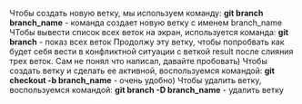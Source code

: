 Чтобы создать новую ветку, мы используем команду:
**git branch branch_name** - команда создает новую ветку с именем branch_name
ЧТобы вывести список всех веток на экран, используется команда:
**git branch** - показ всех веток
Продолжу эту ветку, чтобы попробвать как будет себя вести в конфликтной ситуации с веткой result после слияния трех веток. Сам не понял что написал, давайте пробовать) 
Чтобы создать ветку и сделать ее активной, воспользуемся командой:
**git checkout -b branch_name** - очень удобно)
Чтобы удалить ветку, воспользуемся командой:
**git branch -D branch_name** - удалить ветку
